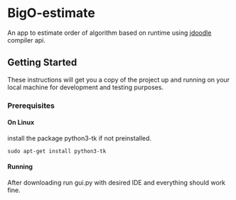# BigO-estimate

An app to estimate order of algorithm based on runtime using [jdoodle](https://www.jdoodle.com/) compiler api.

## Getting Started

These instructions will get you a copy of the project up and running on your local machine for development and testing purposes.

### Prerequisites
#### On Linux
install the package python3-tk if not preinstalled.
```
sudo apt-get install python3-tk

```

#### Running

After downloading run gui.py with desired IDE and everything should work fine.
